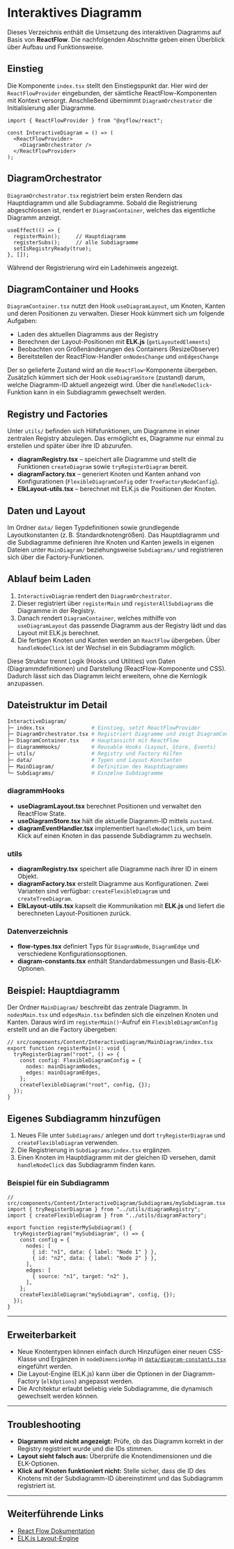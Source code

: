 # Interaktives Diagramm

Dieses Verzeichnis enthält die Umsetzung des interaktiven Diagramms auf Basis von **ReactFlow**. Die nachfolgenden Abschnitte geben einen Überblick über Aufbau und Funktionsweise.

## Einstieg

Die Komponente `index.tsx` stellt den Einstiegspunkt dar. Hier wird der `ReactFlowProvider` eingebunden, der sämtliche ReactFlow-Komponenten mit Kontext versorgt. Anschließend übernimmt `DiagramOrchestrator` die Initialisierung aller Diagramme.

```tsx
import { ReactFlowProvider } from "@xyflow/react";

const InteractiveDiagram = () => (
  <ReactFlowProvider>
    <DiagramOrchestrator />
  </ReactFlowProvider>
);
```

## DiagramOrchestrator

`DiagramOrchestrator.tsx` registriert beim ersten Rendern das Hauptdiagramm und alle Subdiagramme. Sobald die Registrierung abgeschlossen ist, rendert er `DiagramContainer`, welches das eigentliche Diagramm anzeigt.

```tsx
useEffect(() => {
  registerMain();     // Hauptdiagramm
  registerSubs();     // alle Subdiagramme
  setIsRegistryReady(true);
}, []);
```

Während der Registrierung wird ein Ladehinweis angezeigt.

## DiagramContainer und Hooks

`DiagramContainer.tsx` nutzt den Hook `useDiagramLayout`, um Knoten, Kanten und deren Positionen zu verwalten. Dieser Hook kümmert sich um folgende Aufgaben:

- Laden des aktuellen Diagramms aus der Registry
- Berechnen der Layout-Positionen mit **ELK.js** (`getLayoutedElements`)
- Beobachten von Größenänderungen des Containers (ResizeObserver)
- Bereitstellen der ReactFlow-Handler `onNodesChange` und `onEdgesChange`

Der so gelieferte Zustand wird an die `ReactFlow`-Komponente übergeben. Zusätzlich kümmert sich der Hook `useDiagramStore` (zustand) darum, welche Diagramm-ID aktuell angezeigt wird. Über die `handleNodeClick`-Funktion kann in ein Subdiagramm gewechselt werden.

## Registry und Factories

Unter `utils/` befinden sich Hilfsfunktionen, um Diagramme in einer zentralen Registry abzulegen. Das ermöglicht es, Diagramme nur einmal zu erstellen und später über ihre ID abzurufen.

- **diagramRegistry.tsx** – speichert alle Diagramme und stellt die Funktionen `createDiagram` sowie `tryRegisterDiagram` bereit.
- **diagramFactory.tsx** – generiert Knoten und Kanten anhand von Konfigurationen (`FlexibleDiagramConfig` oder `TreeFactoryNodeConfig`).
- **ElkLayout-utils.tsx** – berechnet mit ELK.js die Positionen der Knoten.

## Daten und Layout

Im Ordner `data/` liegen Typdefinitionen sowie grundlegende Layoutkonstanten (z. B. Standardknotengrößen). Das Hauptdiagramm und die Subdiagramme definieren ihre Knoten und Kanten jeweils in eigenen Dateien unter `MainDiagram/` beziehungsweise `Subdiagrams/` und registrieren sich über die Factory-Funktionen.

## Ablauf beim Laden

1. `InteractiveDiagram` rendert den `DiagramOrchestrator`.
2. Dieser registriert über `registerMain` und `registerAllSubdiagrams` die Diagramme in der Registry.
3. Danach rendert `DiagramContainer`, welches mithilfe von `useDiagramLayout` das passende Diagramm aus der Registry lädt und das Layout mit ELK.js berechnet.
4. Die fertigen Knoten und Kanten werden an `ReactFlow` übergeben. Über `handleNodeClick` ist der Wechsel in ein Subdiagramm möglich.

Diese Struktur trennt Logik (Hooks und Utilities) von Daten (Diagrammdefinitionen) und Darstellung (ReactFlow-Komponente und CSS). Dadurch lässt sich das Diagramm leicht erweitern, ohne die Kernlogik anzupassen.

## Dateistruktur im Detail

```bash
InteractiveDiagram/
├─ index.tsx               # Einstieg, setzt ReactFlowProvider
├─ DiagramOrchestrator.tsx # Registriert Diagramme und zeigt DiagramContainer
├─ DiagramContainer.tsx    # Hauptansicht mit ReactFlow
├─ diagrammHooks/          # Reusable Hooks (Layout, Store, Events)
├─ utils/                  # Registry und Factory Hilfen
├─ data/                   # Typen und Layout-Konstanten
├─ MainDiagram/            # Definition des Hauptdiagramms
└─ Subdiagrams/            # Einzelne Subdiagramme
```

### diagrammHooks

- **useDiagramLayout.tsx** berechnet Positionen und verwaltet den ReactFlow State.
- **useDiagramStore.tsx** hält die aktuelle Diagramm-ID mittels `zustand`.
- **diagramEventHandler.tsx** implementiert `handleNodeClick`, um beim Klick auf einen Knoten in das passende Subdiagramm zu wechseln.

### utils

- **diagramRegistry.tsx** speichert alle Diagramme nach ihrer ID in einem Objekt.
- **diagramFactory.tsx** erstellt Diagramme aus Konfigurationen. Zwei Varianten sind verfügbar: `createFlexibleDiagram` und `createTreeDiagram`.
- **ElkLayout-utils.tsx** kapselt die Kommunikation mit **ELK.js** und liefert die berechneten Layout-Positionen zurück.

### Datenverzeichnis

- **flow-types.tsx** definiert Typs für `DiagramNode`, `DiagramEdge` und verschiedene Konfigurationsoptionen.
- **diagram-constants.tsx** enthält Standardabmessungen und Basis-ELK-Optionen.

## Beispiel: Hauptdiagramm

Der Ordner `MainDiagram/` beschreibt das zentrale Diagramm. In `nodesMain.tsx` und `edgesMain.tsx` befinden sich die einzelnen Knoten und Kanten. Daraus wird im `registerMain()`-Aufruf ein `FlexibleDiagramConfig` erstellt und an die Factory übergeben:

```tsx
// src/components/Content/InteractiveDiagram/MainDiagram/index.tsx
export function registerMain(): void {
  tryRegisterDiagram("root", () => {
    const config: FlexibleDiagramConfig = {
      nodes: mainDiagramNodes,
      edges: mainDiagramEdges,
    };
    createFlexibleDiagram("root", config, {});
  });
}
```

## Eigenes Subdiagramm hinzufügen

1. Neues File unter `Subdiagrams/` anlegen und dort `tryRegisterDiagram` und `createFlexibleDiagram` verwenden.
2. Die Registrierung in `Subdiagrams/index.tsx` ergänzen.
3. Einen Knoten im Hauptdiagramm mit der gleichen ID versehen, damit `handleNodeClick` das Subdiagramm finden kann.

### Beispiel für ein Subdiagramm

```tsx
// src/components/Content/InteractiveDiagram/Subdiagrams/mySubdiagram.tsx
import { tryRegisterDiagram } from "../utils/diagramRegistry";
import { createFlexibleDiagram } from "../utils/diagramFactory";

export function registerMySubdiagram() {
  tryRegisterDiagram("mySubdiagram", () => {
    const config = {
      nodes: [
        { id: "n1", data: { label: "Node 1" } },
        { id: "n2", data: { label: "Node 2" } },
      ],
      edges: [
        { source: "n1", target: "n2" },
      ],
    };
    createFlexibleDiagram("mySubdiagram", config, {});
  });
}
```

---

## Erweiterbarkeit

- Neue Knotentypen können einfach durch Hinzufügen einer neuen CSS-Klasse und Ergänzen in `nodeDimensionMap` in [`data/diagram-constants.tsx`](data/diagram-constants.tsx) eingeführt werden.
- Die Layout-Engine (ELK.js) kann über die Optionen in der Diagramm-Factory (`elkOptions`) angepasst werden.
- Die Architektur erlaubt beliebig viele Subdiagramme, die dynamisch gewechselt werden können.

---

## Troubleshooting

- **Diagramm wird nicht angezeigt:** Prüfe, ob das Diagramm korrekt in der Registry registriert wurde und die IDs stimmen.
- **Layout sieht falsch aus:** Überprüfe die Knotendimensionen und die ELK-Optionen.
- **Klick auf Knoten funktioniert nicht:** Stelle sicher, dass die ID des Knotens mit der Subdiagramm-ID übereinstimmt und das Subdiagramm registriert ist.

---

## Weiterführende Links

- [React Flow Dokumentation](https://reactflow.dev/)
- [ELK.js Layout-Engine](https://eclipse.dev/elk/)
